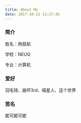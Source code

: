 ```yaml
---
title: About Me
date: 2017-10-22 11:27:45
---
```

### 简介

姓名：杨慈航


学校：NEUQ


专业：计算机

### 爱好
羽毛球、崩坏3rd、喵星人、这个世界

### 签名
妮可妮可妮
